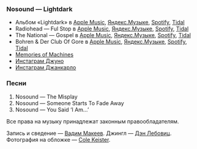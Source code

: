 ### Nosound — Lightdark

- Альбом «Lightdark» в
	[Apple Music](https://music.apple.com/album/287999694),
	[Яндекс.Музыке](https://music.yandex.ru/album/137043),
	[Spotify](https://open.spotify.com/album/6TBniemq1ELLAgn4FF2uez),
	[Tidal](https://tidal.com/browse/album/2611074)
- Radiohead — Ful Stop в
	[Apple Music](https://music.apple.com/album/1111577743?i=1111577976),
	[Яндекс.Музыке](https://music.yandex.ru/album/3487314/track/29044892),
	[Spotify](https://open.spotify.com/track/4CzTgOmc3Sdm4EgKQWzjQl),
	[Tidal](https://tidal.com/browse/track/60215414)
- The National — Gospel в
	[Apple Music](https://music.apple.com/album/220311706?i=220316612),
	[Яндекс.Музыке](https://music.yandex.ru/album/718954/track/6687203),
	[Spotify](https://open.spotify.com/track/4AFPPswU1ffqbfW2ahIoMw),
	[Tidal](https://tidal.com/browse/track/2205339)
- Bohren & Der Club Of Gore в
	[Apple Music](https://music.apple.com/artist/104531618),
	[Яндекс.Музыке](https://music.yandex.ru/artist/2657325),
	[Spotify](https://open.spotify.com/artist/4VpWzXVUAR2YyQuWQpNGAf),
	[Tidal](https://tidal.com/browse/artist/3558122)
- [Memories of Machines](https://www.memoriesofmachines.com/)
- [Инстаграм Джуно](https://www.instagram.com/junothedoggess/)
- [Инстаграм Джанкарло](https://www.instagram.com/giancarloerra/)

### Песни

1. Nosound — The Misplay
2. Nosound — Someone Starts To Fade Away
3. Nosound — You Said ‘I Am…’

Все права на музыку принадлежат законным правообладателям.

Запись и сведение — [Вадим Макеев](https://twitter.com/pepelsbey).
Джингл — [Дэн Лебовиц](https://www.youtube.com/channel/UC38A5qHrlc_Zgua7vL4b96w).
Фотография на обложке — [Cole Keister](https://unsplash.com/photos/SG4fPCsywj4).
